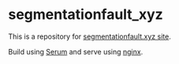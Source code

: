 # segmentationfault_xyz

This is a repository for [segmentationfault.xyz site](https://segmentationfault.xyz).

Build using [Serum](https://github.com/Dalgona/Serum) and serve using [nginx](http://nginx.org/).